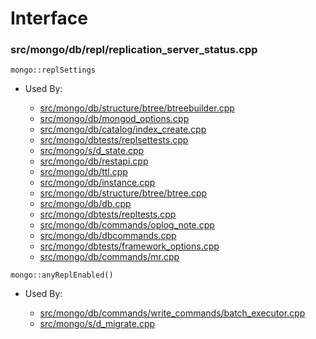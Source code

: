 
# Interface

### src/mongo/db/repl/replication\_server\_status.cpp

<div></div>

    mongo::replSettings

- Used By:

    - [src/mongo/db/structure/btree/btreebuilder.cpp](../../../storage\_layer\_structure)
    - [src/mongo/db/mongod\_options.cpp](../../../mongos\_and\_mongod\_mains)
    - [src/mongo/db/catalog/index\_create.cpp](../../../storage\_layer\_structure)
    - [src/mongo/dbtests/replsettests.cpp](../../../unit\_tests)
    - [src/mongo/s/d\_state.cpp](../../../sharding)
    - [src/mongo/db/restapi.cpp](../../../web\_server)
    - [src/mongo/db/ttl.cpp](../../../indexing)
    - [src/mongo/db/instance.cpp](../../../storage\_layer\_structure)
    - [src/mongo/db/structure/btree/btree.cpp](../../../storage\_layer\_structure)
    - [src/mongo/db/db.cpp](../../../mongos\_and\_mongod\_mains)
    - [src/mongo/dbtests/repltests.cpp](../../../unit\_tests)
    - [src/mongo/db/commands/oplog\_note.cpp](../../../database\_commands)
    - [src/mongo/db/dbcommands.cpp](../../../database\_commands)
    - [src/mongo/dbtests/framework\_options.cpp](../../../unit\_tests)
    - [src/mongo/db/commands/mr.cpp](../../../database\_commands)

<div></div>

    mongo::anyReplEnabled()

- Used By:

    - [src/mongo/db/commands/write\_commands/batch\_executor.cpp](../../../new\_wire\_protocol\_write\_commands)
    - [src/mongo/s/d\_migrate.cpp](../../../sharding)
